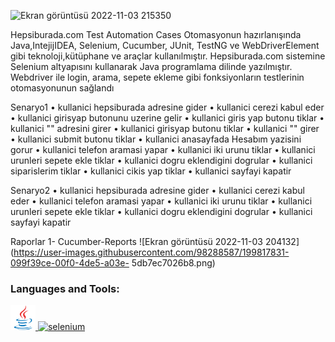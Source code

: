 ![Ekran görüntüsü 2022-11-03 215350](https://user-images.githubusercontent.com/98288587/199809871-319dd0da-69d9-4909-b4a6-db6390c3da03.png)

Hepsiburada.com Test Automation Cases
Otomasyonun hazırlanışında Java,IntejijIDEA, Selenium, Cucumber, JUnit, TestNG ve WebDriverElement gibi teknoloji,kütüphane ve araçlar kullanılmıştır.
Hepsiburada.com sistemine Selenium altyapısını kullanarak Java programlama dilinde yazılmıştır.
Webdriver ile login, arama, sepete ekleme gibi fonksiyonların testlerinin otomasyonunun sağlandı


Senaryo1
   • kullanici hepsiburada adresine gider
   • kullanici cerezi kabul eder
   • kullanici girisyap butonunu uzerine gelir
   • kullanici giris yap butonu tiklar
   • kullanici "<email>" adresini girer
   • kullanici girisyap butonu tiklar
   • kullanici "<sifre>" girer
   • kullanici submit butonu tiklar
   • kullanici anasayfada Hesabım yazisini gorur
   • kullanici telefon aramasi yapar
   • kullanici iki urunu tiklar
   • kullanici urunleri sepete ekle tiklar
   • kullanici dogru eklendigini dogrular
   • kullanici siparislerim tiklar
   • kullanici cikis yap tiklar
   • kullanici sayfayi kapatir

 Senaryo2
   • kullanici hepsiburada adresine gider
   • kullanici cerezi kabul eder
   • kullanici telefon aramasi yapar
   • kullanici iki urunu tiklar
   • kullanici urunleri sepete ekle tiklar
   • kullanici dogru eklendigini dogrular
   • kullanici sayfayi kapatir 
   
   Raporlar
   1- Cucumber-Reports
   ![Ekran görüntüsü 2022-11-03 204132](https://user-images.githubusercontent.com/98288587/199817831-099f39ce-00f0-4de5-a03e-      5db7ec7026b8.png)

   
<h3 align="left">Languages and Tools:</h3>
<p align="left"> <a href="https://www.java.com" target="_blank" rel="noreferrer"> <img src="https://raw.githubusercontent.com/devicons/devicon/master/icons/java/java-original.svg" alt="java" width="40" height="40"/> </a> <a href="https://www.selenium.dev" target="_blank" rel="noreferrer"> <img src="https://raw.githubusercontent.com/detain/svg-logos/780f25886640cef088af994181646db2f6b1a3f8/svg/selenium-logo.svg" alt="selenium" width="40" height="40"/> </a> </p>
